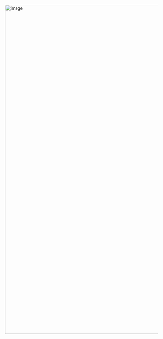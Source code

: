 <img width="1920" height="1080" alt="image" src="https://github.com/user-attachments/assets/533c468a-c617-4dff-ac2d-e0679654c904" />
